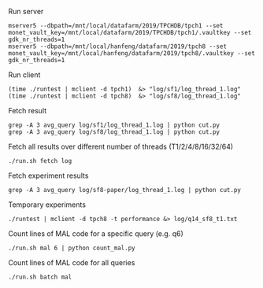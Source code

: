 
Run server

    mserver5 --dbpath=/mnt/local/datafarm/2019/TPCHDB/tpch1 --set monet_vault_key=/mnt/local/datafarm/2019/TPCHDB/tpch1/.vaultkey --set gdk_nr_threads=1
    mserver5 --dbpath=/mnt/local/hanfeng/datafarm/2019/tpch8 --set monet_vault_key=/mnt/local/hanfeng/datafarm/2019/tpch8/.vaultkey --set gdk_nr_threads=1

Run client

    (time ./runtest | mclient -d tpch1)  &> "log/sf1/log_thread_1.log"
    (time ./runtest | mclient -d tpch8)  &> "log/sf8/log_thread_1.log"

Fetch result

    grep -A 3 avg_query log/sf1/log_thread_1.log | python cut.py
    grep -A 3 avg_query log/sf8/log_thread_1.log | python cut.py

Fetch all results over different number of threads (T1/2/4/8/16/32/64)

    ./run.sh fetch log

Fetch experiment results

    grep -A 3 avg_query log/sf8-paper/log_thread_1.log | python cut.py

Temporary experiments

    ./runtest | mclient -d tpch8 -t performance &> log/q14_sf8_t1.txt

Count lines of MAL code for a specific query (e.g. q6)

    ./run.sh mal 6 | python count_mal.py

Count lines of MAL code for all queries

    ./run.sh batch mal

